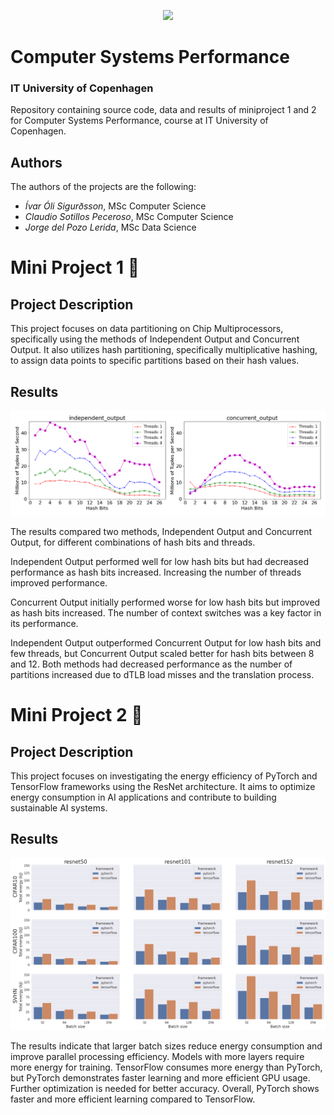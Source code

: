 <p align="center">
    <img src="https://itu.dk/svg/itu/logo_dk.svg">
</p>

# Computer Systems Performance
### IT University of Copenhagen
Repository containing source code, data and results of miniproject 1 and 2 for Computer Systems Performance, course at IT University of Copenhagen.

## Authors
The authors of the projects are the following:
- *Ívar Óli Sigurðsson*, MSc Computer Science
- *Claudio Sotillos Peceroso*, MSc Computer Science
- *Jorge del Pozo Lerida*, MSc Data Science

# Mini Project 1 :floppy_disk:
## Project Description
This project focuses on data partitioning on Chip Multiprocessors, specifically using the methods of Independent Output and Concurrent Output. It also utilizes hash partitioning, specifically multiplicative hashing, to assign data points to specific partitions based on their hash values.

## Results

![Project 1 results](./Project1/img/all_experiments_plot.png)

The results compared two methods, Independent Output and Concurrent Output, for different combinations of hash bits and threads.

Independent Output performed well for low hash bits but had decreased performance as hash bits increased. Increasing the number of threads improved performance.

Concurrent Output initially performed worse for low hash bits but improved as hash bits increased. The number of context switches was a key factor in its performance.

Independent Output outperformed Concurrent Output for low hash bits and few threads, but Concurrent Output scaled better for hash bits between 8 and 12. Both methods had decreased performance as the number of partitions increased due to dTLB load misses and the translation process.

# Mini Project 2 :rocket:

## Project Description
This project focuses on investigating the energy efficiency of PyTorch and TensorFlow frameworks using the ResNet architecture. It aims to optimize energy consumption in AI applications and contribute to building sustainable AI systems.

## Results

![Project 1 results](./Project2/plots/total_energy_per_batchsize.png)

The results indicate that larger batch sizes reduce energy consumption and improve parallel processing efficiency. Models with more layers require more energy for training. TensorFlow consumes more energy than PyTorch, but PyTorch demonstrates faster learning and more efficient GPU usage. Further optimization is needed for better accuracy. Overall, PyTorch shows faster and more efficient learning compared to TensorFlow.
